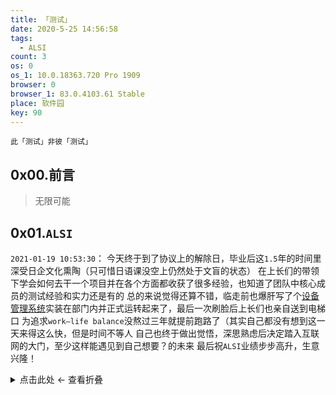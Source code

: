 ```yaml
---
title: 「测试」
date: 2020-5-25 14:56:58
tags:
  - ALSI
count: 3
os: 0
os_1: 10.0.18363.720 Pro 1909
browser: 0
browser_1: 83.0.4103.61 Stable
place: 软件园
key: 90
---
```

    此「测试」非彼「测试」
<!-- more -->
## 0x00.前言
> 无限可能

## 0x01.`ALSI`
`2021-01-19 10:53:30`：
今天终于到了协议上的解除日，毕业后这`1.5`年的时间里深受日企文化熏陶（只可惜日语课没空上仍然处于文盲的状态）
在上长们的带领下学会如何去干一个项目并在各个方面都收获了很多经验，也知道了团队中核心成员的测试经验和实力还是有的
总的来说觉得还算不错，临走前也爆肝写了个[设备管理系统](https://github.com/yuangezhizao/device_manager)实装在部门内并正式运转起来了，最后一次刷脸后上长们也亲自送到电梯口
为追求`work–life balance`没熬过三年就提前跑路了（其实自己都没有想到这一天来得这么快，但是时间不等人
自己也终于做出觉悟，深思熟虑后决定踏入互联网的大门，至少这样能遇见到自己想要？的未来
最后祝`ALSI`业绩步步高升，生意兴隆！

<details><summary>点击此处 ← 查看折叠</summary>

这篇文章是一个巨坑，其实早在当初入职的时候就应该着手写下但是那时候脑海里总觉着这样进行评价并不太好，等等再说可谁也没有想到直接鸽到了跑路前夕
现在想想本着对自己负责的态度，对于职业规划还是需要认真对应的，该写的东西还是要写的
自己的第一份工作始于`2019/07/03`，因为毕业后想着理想城市于是就来连了，从事嵌入式行业？是的，你没看错
当时的想法出于应届生的第一份工作，留给自己选择的时间又比较紧（指在修牙），被迫保守选择本专业相关（暂时放弃转行互联网），就想看看老本行能干到什么地步
但是并不是**开发**，而是「测试」工作……咋一听以为测试比开发轻松，从某种角度上来看确实是这样（然而实际越来越离谱草
毕竟是现代企业，测试肯定也有简单和复杂的，简单的比如手动测试（苦力工具人石锤），复杂的比如搭建`C#`环境测试，更高大上的还有动用`Vector`家的[VT System](https://web.archive.org/web/20200603140246/https://www.vector.com/int/en/products/products-a-z/hardware/vt-system/)即业内所说的`VTS`
`2019`年末基本了解了业务概况，测试团队下大部分组都是对日服务，拿到的制品也是日本侧发过来的，有了制品再下载好软件就可以执行测试了
当然`C#`相关的是不需要制品依赖的，编译成`.exe`就能跑了（最后一种`VTS`只学习过但是并没有实践过，原理等同于手工测试
`2020`全年跟着上长干了`3`个项目，内容上全年度参与面向国内（指非`JP`)的外贩业务，虽然是同一家`Co.`，但是接口所对应的客户真是越来越辣鸡
自己针对空调制品（嵌入式）软件编写**黑盒测试**的用例自然也是越来越熟练了
> 你为什么这么熟练啊？——只是时间熬到位了，然而自己极限也搞不懂那些复杂算法，毕竟不会变通

没错，就是在说现在所着手的第三个项目，全年`jb`是常态，虽然没有达到真正的`996`标准，但也基本接近这个水平了，时间紧任务重……
因为第三个项目只有自己和上长投入，于是`Panel`部分自然就得自己全包了，最终完成了不可能完成的任务（`12-01`到`12-31`写完全部
到头来，月中还是`jb`心态炸裂，觉着天天写枯燥的测试用例是荒废了青春，只要能抗下来`jb`负荷就已经没有什么好怕的了（同样是`996`还不如转行
`18`年正式标准化`VTS Lib`，自己当初过于相信某`PPT`关于`测试开发`需要至少`5`年的经验（当时基本零经验）积累于是在年末并没有内部转组
而实际上从现在来看`1.5`年也是可以的（然而现在才刚刚好到`1.5`年草）……很遗憾，现在是没有机会再拿`py`等技术继续搞下去了

## 0x02.`Cisco`
作为`2020`年末送给自己最好的礼物了（确信
①`2020-12-30`：收邮件
②`2020-12-31`：发邮件
当然前期（`2020-12-16`）也有半个月了，除此之外北京远程还挂了一次（`dict`实现是基于什么？`线性表`
> 归根结底到`万恶之源`还是得感谢学长（

</details>
